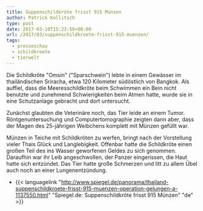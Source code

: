 ```yaml
---
title: Suppenschildkröte frisst 915 Münzen
author: Patrick Kollitsch
type: post
date: 2017-03-10T15:23:59+00:00
url: /2017/03/suppenschildkroete-frisst-915-muenzen/
tags:
  - presseschau
  - schildkroete
  - tierwelt
---
```


Die Schildkröte "Omsin" ("Sparschwein") lebte in einem Gewässer im thailändischen Sriracha, etwa 120 Kilometer südöstlich von Bangkok. Als auffiel, dass die Meeresschildkröte beim Schwimmen ein Bein nicht benutzte und zunehmend Schwierigkeiten beim Atmen hatte, wurde sie in eine Schutzanlage gebracht und dort untersucht.

Zunächst glaubten die Veterinäre noch, das Tier leide an einem Tumor. Röntgenuntersuchung und Computertomographie zeigten dann aber, dass der Magen des 25-jährigen Weibchens komplett mit Münzen gefüllt war.

Münzen in Teiche mit Schildkröten zu werfen, bringt nach der Vorstellung vieler Thais Glück und Langlebigkeit. Offenbar hatte die Schildkröte einen großen Teil des ins Wasser geworfenen Geldes zu sich genommen. Daraufhin war ihr Leib angeschwollen, der Panzer eingerissen, die Haut hatte sich entzündet. Das Tier hatte große Schmerzen und litt zu allem Übel auch noch an einer Lungenentzündung.

- {{< languagelink "http://www.spiegel.de/panorama/thailand-suppenschildkroete-frisst-915-muenzen-operation-gelungen-a-1137550.html" "Spiegel.de: Suppenschildkröte frisst 915 Münzen" "de" >}}